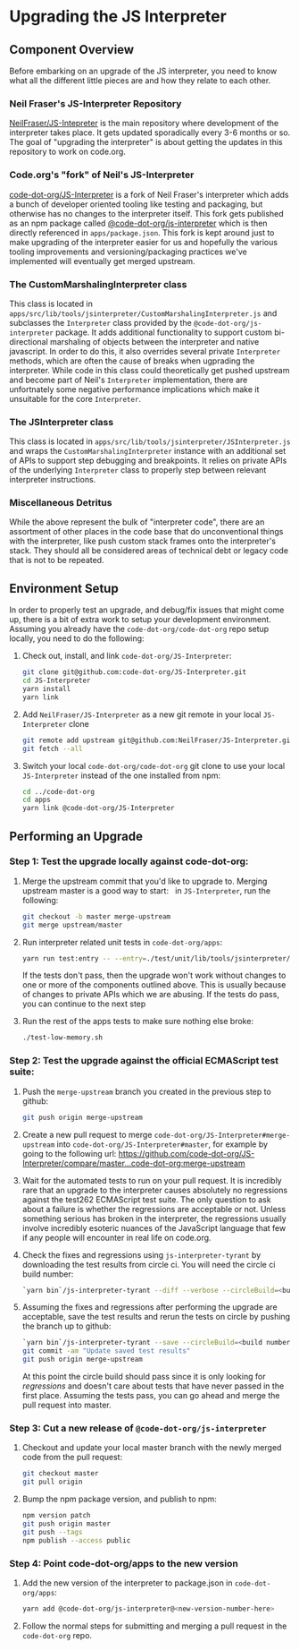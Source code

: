 # Upgrading the JS Interpreter

## Component Overview

Before embarking on an upgrade of the JS interpreter,
you need to know what all the different little pieces
are and how they relate to each other.

### Neil Fraser's JS-Interpreter Repository

[NeilFraser/JS-Intepreter](https://github.com/NeilFraser/JS-Interpreter)
is the main repository where development of the interpreter takes place. It gets updated
sporadically every 3-6 months or so. The goal of "upgrading the interpreter" is about
getting the updates in this repository to work on code.org.

### Code.org's "fork" of Neil's JS-Interpreter

[code-dot-org/JS-Interpreter](https://github.com/code-dot-org/JS-Interpreter) is a fork
of Neil Fraser's interpreter which adds a bunch of developer oriented tooling like testing
and packaging, but otherwise has no changes to the interpreter itself. This fork
gets published as an npm package called
[@code-dot-org/js-interpreter](https://www.npmjs.com/package/@code-dot-org/js-interpreter)
which is then directly referenced in `apps/package.json`. This fork is kept around just
to make upgrading of the interpreter easier for us and hopefully the various
tooling improvements and versioning/packaging practices we've implemented will eventually
get merged upstream.

### The CustomMarshalingInterpreter class

This class is located in `apps/src/lib/tools/jsinterpreter/CustomMarshalingInterpreter.js`
and subclasses the `Interpreter` class provided by the `@code-dot-org/js-interpreter` package.
It adds additional functionality to support custom bi-directional marshaling of objects between
the interpreter and native javascript. In order to do this, it also overrides several private
`Interpreter` methods, which are often the cause of breaks when ugprading the interpreter. While
code in this class could theoretically get pushed upstream and become part of Neil's `Interpreter`
implementation, there are unfortnately some negative performance implications which make it
unsuitable for the core `Interpreter`.

### The JSInterpreter class

This class is located in `apps/src/lib/tools/jsinterpreter/JSInterpreter.js`
and wraps the `CustomMarshalingInterpreter` instance with an additional set
of APIs to support step debugging and breakpoints. It relies on private APIs
of the underlying `Interpreter` class to properly step between relevant interpreter
instructions.

### Miscellaneous Detritus

While the above represent the bulk of "interpreter code", there are an assortment of other places
in the code base that do unconventional things with the interpreter, like push custom stack frames
onto the interpreter's stack. They should all be considered areas of technical debt or legacy code
that is not to be repeated.

## Environment Setup

In order to properly test an upgrade, and debug/fix issues that might come up, there is a bit of
extra work to setup your development environment. Assuming you already have the
`code-dot-org/code-dot-org` repo setup locally, you need to do the following:

1. Check out, install, and link `code-dot-org/JS-Interpreter`:

   ```bash
   git clone git@github.com:code-dot-org/JS-Interpreter.git
   cd JS-Interpreter
   yarn install
   yarn link
   ```

2. Add `NeilFraser/JS-Interpreter` as a new git remote in your local `JS-Interpreter` clone

   ```bash
   git remote add upstream git@github.com:NeilFraser/JS-Interpreter.git
   git fetch --all
   ```

3. Switch your local `code-dot-org/code-dot-org` git clone to use your local `JS-Interpreter` instead
   of the one installed from npm:
   
   ```bash
   cd ../code-dot-org
   cd apps
   yarn link @code-dot-org/JS-Interpreter
   ```
   
## Performing an Upgrade

### Step 1: Test the upgrade locally against code-dot-org:

1. Merge the upstream commit that you'd like to upgrade to. Merging upstream master is a good way to start:
   in `JS-Interpreter`, run the following:

   ```bash
   git checkout -b master merge-upstream
   git merge upstream/master
   ```

1. Run interpreter related unit tests in `code-dot-org/apps`:

   ```bash
   yarn run test:entry -- --entry=./test/unit/lib/tools/jsinterpreter/
   ```
   
   If the tests don't pass, then the upgrade won't work without changes to one or more of the components
   outlined above. This is usually because of changes to private APIs which we are abusing. If the tests
   do pass, you can continue to the next step

1. Run the rest of the apps tests to make sure nothing else broke:

   ```bash
   ./test-low-memory.sh
   ```
   
### Step 2: Test the upgrade against the official ECMAScript test suite:

1. Push the `merge-upstream` branch you created in the previous step to github:

   ```bash
   git push origin merge-upstream
   ```

1. Create a new pull request to merge `code-dot-org/JS-Interpreter#merge-upstream` into `code-dot-org/JS-Interpreter#master`, for example by going to the following url: https://github.com/code-dot-org/JS-Interpreter/compare/master...code-dot-org:merge-upstream

1. Wait for the automated tests to run on your pull request. It is incredibly rare that an upgrade to the interpreter causes absolutely no regressions against the test262 ECMAScript test suite. The only question to ask about a failure is whether the regressions are acceptable or not. Unless something serious has broken in the interpreter, the regressions usually involve incredibly esoteric nuances of the JavaScript language that few if any people will encounter in real life on code.org.

1. Check the fixes and regressions using `js-interpreter-tyrant` by downloading the test results from circle ci. You will need the circle ci build number:

   ```bash
   `yarn bin`/js-interpreter-tyrant --diff --verbose --circleBuild=<build number from circle ci>
   ```
   
1. Assuming the fixes and regressions after performing the upgrade are acceptable, save the test results and rerun the tests on circle by pushing the branch up to github:

   ```bash
   `yarn bin`/js-interpreter-tyrant --save --circleBuild=<build number from circle ci>
   git commit -am "Update saved test results"
   git push origin merge-upstream
   ```

   At this point the circle build should pass since it is only looking for _regressions_ and doesn't care about tests that have never passed in the first place. Assuming the tests pass, you can go ahead and merge the pull request into master.
   
### Step 3: Cut a new release of `@code-dot-org/js-interpreter`

1. Checkout and update your local master branch with the newly merged code from the pull request:

   ```bash
   git checkout master
   git pull origin
   ```
   
2. Bump the npm package version, and publish to npm:

   ```bash
   npm version patch
   git push origin master
   git push --tags
   npm publish --access public
   ```
   
### Step 4: Point code-dot-org/apps to the new version

1. Add the new version of the interpreter to package.json in `code-dot-org/apps`:

   ```bash
   yarn add @code-dot-org/js-interpreter@<new-version-number-here>
   ```

1. Follow the normal steps for submitting and merging a pull request in the `code-dot-org` repo.
